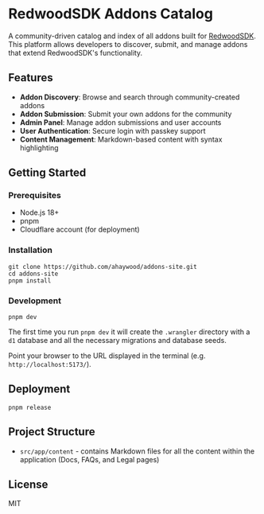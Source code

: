 # RedwoodSDK Addons Catalog

A community-driven catalog and index of all addons built for [RedwoodSDK](https://rwsdk.com). This platform allows developers to discover, submit, and manage addons that extend RedwoodSDK's functionality.

## Features

- **Addon Discovery**: Browse and search through community-created addons
- **Addon Submission**: Submit your own addons for the community
- **Admin Panel**: Manage addon submissions and user accounts
- **User Authentication**: Secure login with passkey support
- **Content Management**: Markdown-based content with syntax highlighting

## Getting Started

### Prerequisites

- Node.js 18+
- pnpm
- Cloudflare account (for deployment)

### Installation

```shell
git clone https://github.com/ahaywood/addons-site.git
cd addons-site
pnpm install
```

### Development

```shell
pnpm dev
```

The first time you run `pnpm dev` it will create the `.wrangler` directory with a `d1` database and all the necessary migrations and database seeds.

Point your browser to the URL displayed in the terminal (e.g. `http://localhost:5173/`).

## Deployment

```shell
pnpm release
```

## Project Structure

- `src/app/content` - contains Markdown files for all the content within the application (Docs, FAQs, and Legal pages)

## License

MIT
